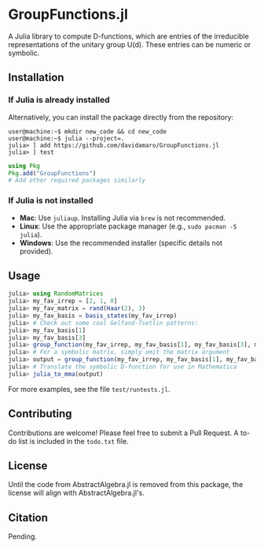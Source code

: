 # GroupFunctions.jl

A Julia library to compute D-functions, which are entries of the irreducible representations of the unitary group U(d). These entries can be numeric or symbolic.

## Installation

### If Julia is already installed
Alternatively, you can install the package directly from the repository:

```console
user@machine:~$ mkdir new_code && cd new_code
user@machine:~$ julia --project=.
julia> ] add https://github.com/davidamaro/GroupFunctions.jl
julia> ] test
```

```julia
using Pkg
Pkg.add("GroupFunctions")
# Add other required packages similarly
```

### If Julia is not installed

- **Mac**: Use `juliaup`. Installing Julia via `brew` is not recommended.
- **Linux**: Use the appropriate package manager (e.g., `sudo pacman -S julia`).
- **Windows**: Use the recommended installer (specific details not provided).

## Usage

```julia
julia> using RandomMatrices
julia> my_fav_irrep = [2, 1, 0]
julia> my_fav_matrix = rand(Haar(2), 3)
julia> my_fav_basis = basis_states(my_fav_irrep)
julia> # Check out some cool Gelfand-Tsetlin patterns:
julia> my_fav_basis[1]
julia> my_fav_basis[3]
julia> group_function(my_fav_irrep, my_fav_basis[1], my_fav_basis[3], my_fav_matrix)
julia> # For a symbolic matrix, simply omit the matrix argument
julia> output = group_function(my_fav_irrep, my_fav_basis[1], my_fav_basis[3])
julia> # Translate the symbolic D-function for use in Mathematica
julia> julia_to_mma(output)
```

For more examples, see the file `test/runtests.jl`.

## Contributing

Contributions are welcome! Please feel free to submit a Pull Request. A to-do list is included in the `todo.txt` file.

## License

Until the code from AbstractAlgebra.jl is removed from this package, the license will align with AbstractAlgebra.jl's.

## Citation

Pending.

